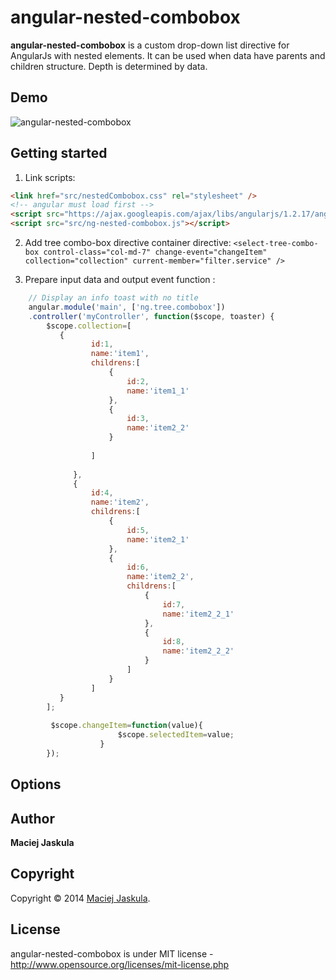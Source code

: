 angular-nested-combobox
=================

**angular-nested-combobox** is a custom drop-down list directive for AngularJs with nested elements. It can be used when
data have parents and children structure. Depth is determined by data. 

## Demo

![angular-nested-combobox](https://github.com/matjas/angular-nested-combobox/blob/master/demo/demo_img.jpg)

## Getting started

1. Link scripts:

```html
<link href="src/nestedCombobox.css" rel="stylesheet" />
<!-- angular must load first -->
<script src="https://ajax.googleapis.com/ajax/libs/angularjs/1.2.17/angular.min.js" ></script>
<script src="src/ng-nested-combobox.js"></script>
```

2. Add tree combo-box directive container directive: 
`<select-tree-combo-box control-class="col-md-7" change-event="changeItem"  collection="collection" current-member="filter.service" />`

3. Prepare input data and output event function :

```js
	// Display an info toast with no title
	angular.module('main', ['ng.tree.combobox'])
	.controller('myController', function($scope, toaster) {
	    $scope.collection=[
	       {
           		  id:1,
           		  name:'item1',
           		  childrens:[
           			  {
           				  id:2,
           				  name:'item1_1'
           			  },
           			  {
           				  id:3,
           				  name:'item2_2'
           			  }
           
           		  ]
           
           	  },
           	  {
           		  id:4,
           		  name:'item2',
           		  childrens:[
           			  {
           				  id:5,
           				  name:'item2_1'
           			  },
           			  {
           				  id:6,
           				  name:'item2_2',
           				  childrens:[
           					  {
           						  id:7,
           						  name:'item2_2_1'
           					  },
           					  {
           						  id:8,
           						  name:'item2_2_2'
           					  }
           				  ]
           			  }
           		  ]
           }
        ];
         
	     $scope.changeItem=function(value){
                        $scope.selectedItem=value;
                    }
	    });
```
## Options

## Author
**Maciej Jaskula**

## Copyright
Copyright © 2014 [Maciej Jaskula](https://twitter.com/matjaskula).

## License 
angular-nested-combobox is under MIT license - http://www.opensource.org/licenses/mit-license.php

